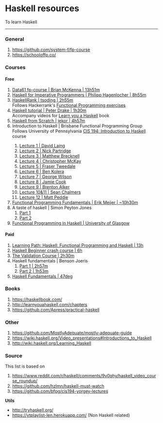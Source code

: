 
# Haskell resources

To learn Haskell

---

### General

1. https://github.com/system-f/fp-course
1. https://schooloffp.co/

### Courses

#### Free

1. [Data61 fp-course | Brian McKenna | 13h51m](https://www.youtube.com/playlist?list=PLly9WMAVMrayYo2c-1E_rIRwBXG_FbLBW)
1. [Haskell for Imperative Programmers | Philipp Hagenlocher | 8h55m](https://www.youtube.com/playlist?list=PLe7Ei6viL6jGp1Rfu0dil1JH1SHk9bgDV)
1. [HaskellRank | tsoding | 2h55m](https://www.youtube.com/playlist?list=PLguYJK7ydFE4aS8fq4D6DqjF6qsysxTnx)  
 Follows Hackerrank's [Functional Programming exercises](https://www.hackerrank.com/domains/fp?filters%5Bsubdomains%5D%5B%5D=intro)
1. [Haskell tutorial | Peter Drake | 1h30m](https://www.youtube.com/playlist?list=PLAYqRAte9oRIChcPR_DD4uc8mCR6d3RiJ)  
  Accompany videos for [Learn you a Haskell](http://learnyouahaskell.com/) book
1. [ Haskell from Scratch | jekor | 4h57m](https://www.youtube.com/playlist?list=PLxj9UAX4Em-Ij4TKwKvo-SLp-Zbv-hB4B)
1. Introduction to Haskell | Brisbane Functional Programming Group  
  Follows University of Pennsylvania [CIS 194: Introduction to Haskell](https://www.seas.upenn.edu/~cis194/spring13/) course
    > 
    1. [Lecture 1 | David Laing](https://vimeo.com/88540533)
    1. [Lecture 2 | Nick Partridge](https://vimeo.com/90515452)
    1. [Lecture 3 | Matthew Brecknell](https://vimeo.com/92976563)
    1. [Lecture 4 | Christopher McKay](https://vimeo.com/97015597)
    1. [Lecture 5 | Fraser Tweedale](https://vimeo.com/99034519)
    1. [Lecture 6 | Ben Kolera](https://vimeo.com/101396464)
    1. [Lecture 7 | George Wilson](https://vimeo.com/101396464)
    1. [Lecture 8 | Jamie Cook](http://vimeo.com/107081622)
    1. [Lecture 9 | Brenton Alker](http://vimeo.com/110492903)
    1. [Lecture 10&11 | Sean Chalmers](http://vimeo.com/112814183)
    1. [Lecture 12 | Matt Peddie](https://www.youtube.com/watch?v=Ofz8zO8rjn0)
1. [Functional Programming Fundamentals | Erik Meijer | ~10h30m]()
1. A taste of haskell | Simon Peyton Jones
    1. [Part 1](https://www.youtube.com/watch?v=jLj1QV11o9g)
    2. [Part 2](https://www.youtube.com/watch?v=IqXTUbdLig0)
1. [Functional Programming in Haskell | University of Glasgow](https://www.futurelearn.com/courses/functional-programming-haskell)


#### Paid

1. [Learning Path: Haskell: Functional Programming and Haskell | 13h](https://www.udemy.com/course/learning-path-haskell-functional-programming-and-haskell/)
1. [Haskell Beginner crash course | 6h](https://typeclasses.com/beginner-crash-course)
1. [The Validation Course | 2h30m](https://typeclasses.com/validation)
1. Haskell fundamentals | Benson Joeris  
    1. [Part 1 | 2h57m](https://www.pluralsight.com/courses/haskell-fundamentals-part1)
    1. [Part 2 | 1h53m](https://www.pluralsight.com/courses/haskell-fundamentals-part2)
1. [Haskell Fundamentals | 47deg](https://www.47deg.com/trainings/haskell-fundamentals/)

### Books

1. https://haskellbook.com/
1. http://learnyouahaskell.com/chapters
1. https://github.com/Apress/practical-haskell

### Other

1. https://github.com/MostlyAdequate/mostly-adequate-guide
1. https://wiki.haskell.org/Video_presentations#Introductions_to_Haskell
1. http://wiki.haskell.org/Learning_Haskell

### Source

This list is based on

1. https://www.reddit.com/r/haskell/comments/9v0qhy/haskell_video_course_roundup/
1. https://github.com/hzlmn/haskell-must-watch
1. https://github.com/bfpg/cis194-yorgey-lectures

**Utils**

- http://tryhaskell.org/
- https://ytplaylist-len.herokuapp.com/ (Non Haskell related)

